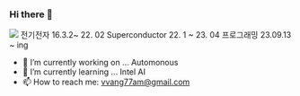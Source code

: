 ### Hi there 👋
<img src="https://capsule-render.vercel.app/api?type=모양&color=색상코드&height=높이&section=header&text=텍스트&fontSize=텍스트크기" />
전기전자 16.3.2~ 22. 02
Superconductor 22. 1 ~ 23. 04
프로그래밍 23.09.13 ~ ing

- 🔭 I’m currently working on ... Automonous
- 🌱 I’m currently learning ... Intel AI 
- 📫 How to reach me: vvang77am@gmail.com

<!--
**WangJeongHyun/WangJeongHyun** is a ✨ _special_ ✨ repository because its `README.md` (this file) appears on your GitHub profile.

Here are some ideas to get you started:

- 🔭 I’m currently working on ...
- 🌱 I’m currently learning ...
- 👯 I’m looking to collaborate on ...
- 🤔 I’m looking for help with ...
- 💬 Ask me about ...
- 📫 How to reach me: ...
- 😄 Pronouns: ...
- ⚡ Fun fact: ...
-->
